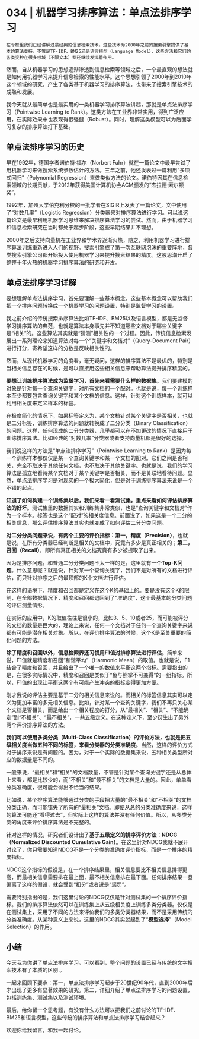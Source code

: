 # 034 | 机器学习排序算法：单点法排序学习

    在专栏里我们已经讲解过最经典的信息检索技术。这些技术为2000年之前的搜索引擎提供了基本的算法支持。不管是TF-IDF、BM25还是语言模型（Language Model），这些方法和它们的各类变种在很多领域（不限文本）都还继续发挥着作用。

然而，自从机器学习的思想逐渐渗透到信息检索等领域之后，一个最直观的想法就是如何用机器学习来提升信息检索的性能水平。这个思想引领了2000年到2010年这个领域的研究，产生了各类基于机器学习的排序算法，也带来了搜索引擎技术的成熟和发展。

我今天就从最简单也是最实用的一类机器学习排序算法讲起，那就是单点法排序学习（Pointwise Learning to Rank）。这类方法在工业界非常实用，得到广泛应用，在实际效果中也表现得很强健（Robust）。同时，理解这类模型可以为后面学习复杂的排序算法打下基础。

## 单点法排序学习的历史

早在1992年，德国学者诺伯特·福尔（Norbert Fuhr）就在一篇论文中最早尝试了用机器学习来做搜索系统参数估计的方法。三年之前，他还发表过一篇利用“多项式回归”（Polynomial Regression）来做类似方法的论文。诺伯特因其在信息检索领域的长期贡献，于2012年获得美国计算机协会ACM颁发的“杰拉德·索尔顿奖”。

1992年，加州大学伯克利分校的一批学者在SIGIR上发表了一篇论文，文中使用了“对数几率”（Logistic Regression）分类器来对排序算法进行学习。可以说这篇论文是最早利用机器学习思维来解决排序算法学习的尝试。然而，由于机器学习和信息检索研究在当时都处于起步阶段，这些早期结果并不理想。

2000年之后支持向量机在工业界和学术界逐渐火热，随之，利用机器学习进行排序算法训练重新进入人们的视野。搜索引擎成了第一次互联网泡沫的重要阵地，各类搜索引擎公司都开始投入使用机器学习来提升搜索结果的精度。这股思潮开启了整整十年火热的机器学习排序算法的研究和开发。

## 单点法排序学习详解

要想理解单点法排序学习，首先要理解一些基本概念。这些基本概念可以帮助我们把一个排序问题转换成一个机器学习的问题设置，特别是监督学习的设置。

我之前介绍的传统搜索排序算法比如TF-IDF、BM25以及语言模型，都是无监督学习排序算法的典范，也就是算法本身事先并不知道哪些文档对于哪些关键字是“相关”的。这些算法其实就是“猜测”相关性的一个过程。因此，传统信息检索发展出一系列理论来知道算法对每一个“关键字和文档对”（Query-Document Pair）进行打分，寄希望这样的分数是反映相关性的。

然而，从现代机器学习的角度看，毫无疑问，这样的排序算法不是最优的，特别是当相关信息存在的时候，是可以直接用这些相关信息来帮助算法提升排序精度的。

**要想让训练排序算法成为监督学习，首先来看需要什么样的数据集**。我们要建模的对象是针对每一个查询关键字，对所有文档的一个配对。也就是说，每一个训练样本至少都要包含查询关键字和某个文档的信息。这样，针对这个训练样本，就可以利用相关度来定义样本的标签。

在极度简化的情况下，如果标签定义为，某个文档针对某个关键字是否相关，也就是二分标签，训练排序算法的问题就转换成了二分分类（Binary Classification）的问题。这样，任何现成的二分分类器，几乎都可以在不加更改的情况下直接用于训练排序算法。比如经典的“对数几率”分类器或者支持向量机都是很好的选择。

我们说这样的方法是“单点法排序学习”（Pointwise Learning to Rank）是因为每一个训练样本都仅仅是某一个查询关键字和某一个文档的配对。它们之间是否相关，完全不取决于其他任何文档，也不取决于其他关键字。也就是说，我们的学习算法是孤立地看待某个文档对于某个关键字是否相关，而不是关联地看待问题。显然，单点法排序学习是对现实的一个极大简化，但是对于训练排序算法来说是一个不错的起点。

**知道了如何构建一个训练集以后，我们来看一看测试集，重点来看如何评估排序算法的好坏**。测试集里的数据其实和训练集非常类似，也是“查询关键字和文档对”作为一个样本。标签也是这个“配对”的相关度信息。前面说了，如果这是一个二分的相关信息，那么评估排序算法其实也就变成了如何评估二分分类问题。

**对二分分类问题来说，有两个主要的评价指标：第一，精度（Precision）**，也就是说，在所有分类器已经判断是相关的文档中，究竟有多少是真正相关的；**第二，召回（Recall）**，即所有真正相关的文档究竟有多少被提取了出来。

因为是排序问题，和普通二分分类问题不太一样的是，这里就有一个**Top-K问题**。什么意思呢？就是说，针对某一个查询关键字，我们不是对所有的文档进行评估，而只针对排序之后的最顶部的K个文档进行评估。

在这样的语境下，精度和召回都是定义在这个K的基础上的。要是没有这个K的限制，在全部数据情况下，精度和召回都退回到了“准确度”，这个最基本的分类问题的评估测量情形。

在实际的应用中，K的取值往往是很小的，比如3、5、10或者25，而可能被评分的文档的数量是巨大的，理论上来说，任何一个文档对于任何一个查询关键字来说都有可能是潜在相关对象。所以，在评价排序算法的时候，这个K是至关重要的简化问题的方法。

**除了精度和召回以外，信息检索界还习惯用F1值对排序算法进行评估**。简单来说，F1值就是精度和召回“和谐平均”（Harmonic Mean）的取值。也就是说，F1结合了精度和召回，并且给出了一个唯一的数值来平衡这两个指标。需要指出的是，在很多实际情况中，精度和召回是类似于“鱼与熊掌不可兼得”的一组指标。所以，F1值的出现让平衡这两个有可能产生冲突的指标变得更加方便。

刚才我说的评估主要是基于二分的相关信息来说的。而相关的标签信息其实可以定义为更加丰富的多元相关信息。比如，针对某一个查询关键字，我们不再只关心某个文档是否相关，而是给出一个相关程度的打分，从“最相关”、“相关”、“不能确定”到“不相关”、“最不相关”，一共五级定义。在这种定义下，至少衍生出了另外两个评价排序算法的方法。

**我们可以使用多类分类（Multi-Class Classification）的评价方法，也就是把五级相关度当做五种不同的标签，来看分类器的分类准确度**。当然，这样的评价方式对于排序来说是有问题的。因为，对于一个实际的数据集来说，五种相关类型所对应的数据量是不同的。

一般来说，“最相关”和“相关”的文档数量，不管是针对某个查询关键字还是从总体上来看，都是比较少的，而“不相关”和“最不相关”的文档是大量的。因此，单单看分类准确度，很可能会得出不恰当的结果。

比如说，某个排序算法能够通过分类的手段把大量的“最不相关”和“不相关”的文档分类正确，而可能错失了所有的“最相关”文档。即便从总的分类准确度来说，这样的算法可能还“看得过去”，但实际上这样的算法并没有任何价值。所以，从多类分类的角度来评价排序算法是不完整的。

针对这样的情况，研究者们设计出了**基于五级定义的排序评价方法：NDCG（Normalized Discounted Cumulative Gain）**。在这里针对NDCG我就不展开讨论了，你只需要知道NDCG不是一个分类的准确度评价指标，而是一个排序的精度指标。

NDCG这个指标的假设是，在一个排序结果里，相关信息要比不相关信息排得更高，而最相关信息需要排在最上面，最不相关信息排在最下面。任何排序结果一旦偏离了这样的假设，就会受到“扣分”或者说是“惩罚”。

需要特别指出的是，我们这里讨论的NDCG仅仅是针对测试集的一个排序评价指标。我们的排序算法依然可以在训练集上从五级相关度上训练多类分类器。仅仅是在测试集上，采用了不同的方法来评价我们的多类分类器结果，而不是采用传统的分类准确度。从某种意义上来说，这里的NDCG其实就起到了“**模型选择**”（Model Selection）的作用。

## 小结

今天我为你讲了单点法排序学习。可以看到，整个问题的设置已经与传统的文字搜索技术有了本质的区别 。

一起来回顾下要点：第一，单点法排序学习起步于20世纪90年代，直到2000年后才出现了更多有显著效果的研究。第二，详细介绍了单点法排序学习的问题设置，包括训练集、测试集以及测试环境。

最后，给你留一个思考题，有没有什么方法可以把我们之前讨论的TF-IDF、BM25和语言模型，这些传统的排序算法和单点法排序学习结合起来？

欢迎你给我留言，和我一起讨论。
    